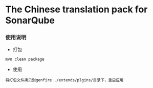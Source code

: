 The Chinese translation pack for SonarQube
=======
### 使用说明
- 打包
````
mvn clean package
````
- 使用
````
将打包文件拷贝到genfire ./extends/plgins/目录下，重启应用